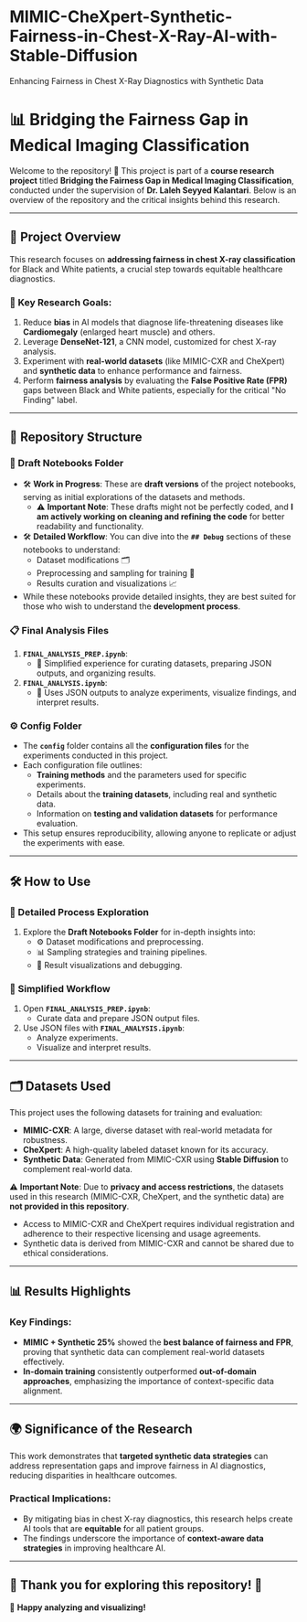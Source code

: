 # MIMIC-CheXpert-Synthetic-Fairness-in-Chest-X-Ray-AI-with-Stable-Diffusion
Enhancing Fairness in Chest X-Ray Diagnostics with Synthetic Data


# 📊 Bridging the Fairness Gap in Medical Imaging Classification

Welcome to the repository! 🎉 This project is part of a **course research project** titled **Bridging the Fairness Gap in Medical Imaging Classification**, conducted under the supervision of **Dr. Laleh Seyyed Kalantari**. Below is an overview of the repository and the critical insights behind this research.

---

## 🌟 Project Overview

This research focuses on **addressing fairness in chest X-ray classification** for Black and White patients, a crucial step towards equitable healthcare diagnostics.

### 📌 Key Research Goals:

1. Reduce **bias** in AI models that diagnose life-threatening diseases like **Cardiomegaly** (enlarged heart muscle) and others.
2. Leverage **DenseNet-121**, a CNN model, customized for chest X-ray analysis.
3. Experiment with **real-world datasets** (like MIMIC-CXR and CheXpert) and **synthetic data** to enhance performance and fairness.
4. Perform **fairness analysis** by evaluating the **False Positive Rate (FPR)** gaps between Black and White patients, especially for the critical "No Finding" label.

---

## 📂 Repository Structure

### 📝 Draft Notebooks Folder

- 🛠️ **Work in Progress**: These are **draft versions** of the project notebooks, serving as initial explorations of the datasets and methods.
  - ⚠️ **Important Note**: These drafts might not be perfectly coded, and **I am actively working on cleaning and refining the code** for better readability and functionality.
- 🛠️ **Detailed Workflow**: You can dive into the **`## Debug`** sections of these notebooks to understand:
  - Dataset modifications 🗂️
  - Preprocessing and sampling for training 🔄
  - Results curation and visualizations 📈
- While these notebooks provide detailed insights, they are best suited for those who wish to understand the **development process**.

### 📋 Final Analysis Files

1. **`FINAL_ANALYSIS_PREP.ipynb`**:
   - 🚀 Simplified experience for curating datasets, preparing JSON outputs, and organizing results.
2. **`FINAL_ANALYSIS.ipynb`**:
   - 🎯 Uses JSON outputs to analyze experiments, visualize findings, and interpret results.

### ⚙️ Config Folder

- The **`config`** folder contains all the **configuration files** for the experiments conducted in this project.
- Each configuration file outlines:
  - **Training methods** and the parameters used for specific experiments.
  - Details about the **training datasets**, including real and synthetic data.
  - Information on **testing and validation datasets** for performance evaluation.
- This setup ensures reproducibility, allowing anyone to replicate or adjust the experiments with ease.

---

## 🛠️ How to Use

### 🧠 Detailed Process Exploration
1. Explore the **Draft Notebooks Folder** for in-depth insights into:
   - ⚙️ Dataset modifications and preprocessing.
   - 📊 Sampling strategies and training pipelines.
   - 🎨 Result visualizations and debugging.

### 🚀 Simplified Workflow
1. Open **`FINAL_ANALYSIS_PREP.ipynb`**:
   - Curate data and prepare JSON output files.
2. Use JSON files with **`FINAL_ANALYSIS.ipynb`**:
   - Analyze experiments.
   - Visualize and interpret results.

---

## 🗂️ Datasets Used

This project uses the following datasets for training and evaluation:
- **MIMIC-CXR**: A large, diverse dataset with real-world metadata for robustness.
- **CheXpert**: A high-quality labeled dataset known for its accuracy.
- **Synthetic Data**: Generated from MIMIC-CXR using **Stable Diffusion** to complement real-world data.

⚠️ **Important Note**: Due to **privacy and access restrictions**, the datasets used in this research (MIMIC-CXR, CheXpert, and the synthetic data) are **not provided in this repository**.  
- Access to MIMIC-CXR and CheXpert requires individual registration and adherence to their respective licensing and usage agreements.
- Synthetic data is derived from MIMIC-CXR and cannot be shared due to ethical considerations.

---

## 📊 Results Highlights

### Key Findings:

- **MIMIC + Synthetic 25%** showed the **best balance of fairness and FPR**, proving that synthetic data can complement real-world datasets effectively.
- **In-domain training** consistently outperformed **out-of-domain approaches**, emphasizing the importance of context-specific data alignment.

---

## 🌍 Significance of the Research

This work demonstrates that **targeted synthetic data strategies** can address representation gaps and improve fairness in AI diagnostics, reducing disparities in healthcare outcomes.

### Practical Implications:
- By mitigating bias in chest X-ray diagnostics, this research helps create AI tools that are **equitable** for all patient groups.
- The findings underscore the importance of **context-aware data strategies** in improving healthcare AI.

---

## 🤝 Thank you for exploring this repository! 🙌 

🎉 **Happy analyzing and visualizing!**


